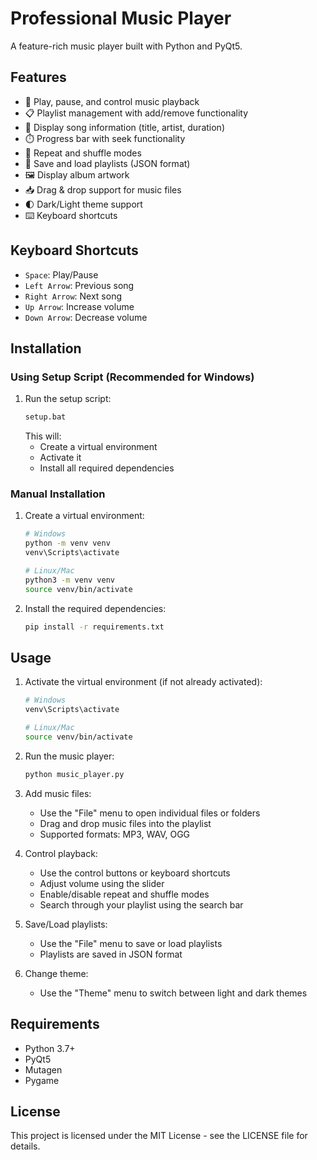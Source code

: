 # Professional Music Player

A feature-rich music player built with Python and PyQt5.

## Features

- 🎵 Play, pause, and control music playback
- 📋 Playlist management with add/remove functionality
- 🎨 Display song information (title, artist, duration)
- ⏱️ Progress bar with seek functionality
- 🔄 Repeat and shuffle modes
- 💾 Save and load playlists (JSON format)
- 🖼️ Display album artwork
- 📥 Drag & drop support for music files
- 🌓 Dark/Light theme support
- ⌨️ Keyboard shortcuts

## Keyboard Shortcuts

- `Space`: Play/Pause
- `Left Arrow`: Previous song
- `Right Arrow`: Next song
- `Up Arrow`: Increase volume
- `Down Arrow`: Decrease volume

## Installation

### Using Setup Script (Recommended for Windows)
1. Run the setup script:
   ```bash
   setup.bat
   ```
   This will:
   - Create a virtual environment
   - Activate it
   - Install all required dependencies

### Manual Installation
1. Create a virtual environment:
   ```bash
   # Windows
   python -m venv venv
   venv\Scripts\activate

   # Linux/Mac
   python3 -m venv venv
   source venv/bin/activate
   ```

2. Install the required dependencies:
   ```bash
   pip install -r requirements.txt
   ```

## Usage

1. Activate the virtual environment (if not already activated):
   ```bash
   # Windows
   venv\Scripts\activate

   # Linux/Mac
   source venv/bin/activate
   ```

2. Run the music player:
   ```bash
   python music_player.py
   ```

3. Add music files:
   - Use the "File" menu to open individual files or folders
   - Drag and drop music files into the playlist
   - Supported formats: MP3, WAV, OGG

4. Control playback:
   - Use the control buttons or keyboard shortcuts
   - Adjust volume using the slider
   - Enable/disable repeat and shuffle modes
   - Search through your playlist using the search bar

5. Save/Load playlists:
   - Use the "File" menu to save or load playlists
   - Playlists are saved in JSON format

6. Change theme:
   - Use the "Theme" menu to switch between light and dark themes

## Requirements

- Python 3.7+
- PyQt5
- Mutagen
- Pygame

## License

This project is licensed under the MIT License - see the LICENSE file for details. 